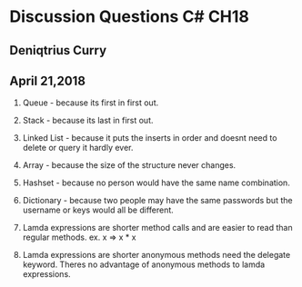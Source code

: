 # Discussion Questions C# CH18
## Deniqtrius Curry
## April 21,2018

1. Queue - because its first in first out. 

2. Stack - because its last in first out. 

3. Linked List - because it puts the inserts in order and doesnt need to delete or query it hardly ever. 

4. Array - because the size of the structure never changes. 

5. Hashset - because no person would have the same name combination. 

6. Dictionary - because two people may have the same passwords but the username or keys would all be different. 

7. Lamda expressions are shorter method calls and are easier to read than regular methods. ex. x => x * x 

8. Lamda expressions are shorter anonymous methods need the delegate keyword. Theres no advantage of anonymous methods to lamda expressions.